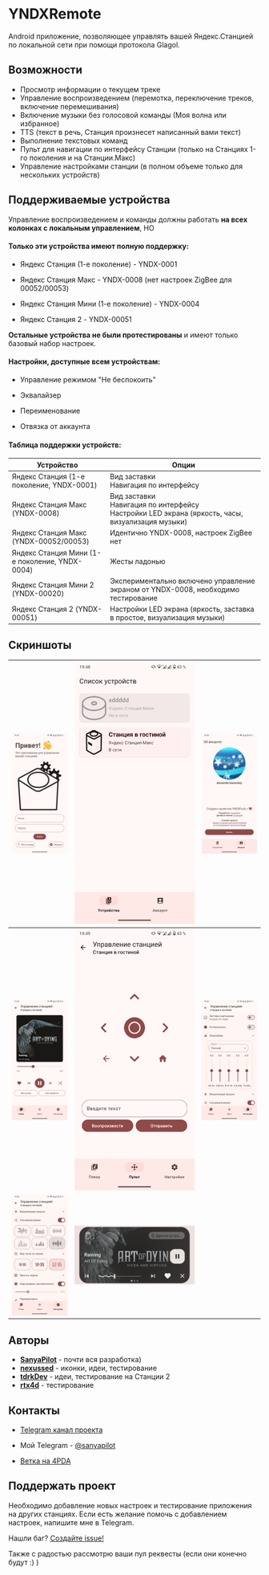 # YNDXRemote

Android приложение, позволяющее управлять вашей Яндекс.Станцией по локальной сети при помощи протокола Glagol.

## Возможности

- Просмотр информации о текущем треке
- Управление воспроизведением (перемотка, переключение треков, включение перемешивания)
- Включение музыки без голосовой команды (Моя волна или избранное)
- TTS (текст в речь, Станция произнесет написанный вами текст)
- Выполнение текстовых команд
- Пульт для навигации по интерфейсу Станции (только на Станциях 1-го поколения и на Станции.Макс)
- Управление настройками станции (в полном объеме только для нескольких устройств)

## Поддерживаемые устройства

Управление воспроизведением и команды должны работать **на всех колонках с локальным управлением**, НО

#### Только эти устройства имеют полную поддержку:

- Яндекс Станция (1-е поколение) - YNDX-0001

- Яндекс Станция Макс - YNDX-0008 (нет настроек ZigBee для 00052/00053)

- Яндекс Станция Мини (1-е поколение) - YNDX-0004

- Яндекс Станция 2 - YNDX-00051

**Остальные устройства не были протестированы** и имеют только базовый набор настроек.

#### Настройки, доступные всем устройствам:

- Управление режимом "Не беспокоить"

- Эквалайзер

- Переименование

- Отвязка от аккаунта

#### Таблица поддержки устройств:

| Устройство                                     | Опции                                                                                                  |
| ---------------------------------------------- | ------------------------------------------------------------------------------------------------------ |
| Яндекс Станция (1-е поколение, YNDX-0001)      | Вид заставки<br/>Навигация по интерфейсу                                                               |
| Яндекс Станция Макс (YNDX-0008)                | Вид заставки<br/>Навигация по интерфейсу<br/>Настройки LED экрана (яркость, часы, визуализация музыки) |
| Яндекс Станция Макс (YNDX-00052/00053)         | Идентично YNDX-0008, настроек ZigBee нет                                                               |
| Яндекс Станция Мини (1-е поколение, YNDX-0004) | Жесты ладонью                                                                                          |
| Яндекс Станция Мини 2 (YNDX-00020)             | Экспериментально включено управление экраном от YNDX-0008, необходимо тестирование                     |
| Яндекс Станция 2 (YNDX-00051)                  | Настройки LED экрана (яркость, заставка в простое, визуализация музыки)                                |

## Скриншоты

| ![Логин](screenshots/login_screen.png)  | ![Главный экран](screenshots/main_screen.png) | ![Аккаунт](screenshots/account.png) |
| --------------------------------------- | --------------------------------------------- | ----------------------------------- |
| ![Плеер](screenshots/player.png)        | ![Пульт](screenshots/remote.png)              | ![TTS](screenshots/settings_1.png)  |
| ![Нет WiFi](screenshots/settings_2.png) | ![Уведомление](screenshots/notification.png)  |                                     |




## Авторы

- [**SanyaPilot**](https://github.com/SanyaPilot) - почти вся разработка)
- [**nexussed**](https://github.com/nexussed) - иконки, идеи, тестирование
- [**tdrkDev**](https://github.com/tdrkDev) - идеи, тестирование на Станции 2
- [**rtx4d**](https://github.com/rtx4d) - тестирование

## Контакты

- [Telegram канал проекта](https://t.me/yndxremote_updates)

- Мой Telegram - [@sanyapilot](https://t.me/sanyapilot)

- [Ветка на 4PDA](https://4pda.to/forum/index.php?showtopic=1083965)

## Поддержать проект

Необходимо добавление новых настроек и тестирование приложения на других станциях. Если есть желание помочь с добавлением настроек, напишите мне в Telegram.

Нашли баг? [Создайте issue!](https://github.com/SanyaPilot/YNDXRemote/issues/new)

Также с радостью рассмотрю ваши пул реквесты (если они конечно будут :) )
